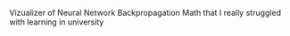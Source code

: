 Vizualizer of Neural Network Backpropagation Math that I really struggled with learning in university
